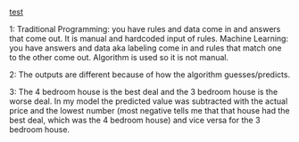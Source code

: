 [test](https://caitlin0806.github.io/responses/)

1: Traditional Programming: you have rules and data come in and answers that come out. It is manual and hardcoded input of rules. 
Machine Learning: you have answers and data aka labeling come in and rules that match one to the other come out. Algorithm is used so it is not manual. 

2: The outputs are different because of how the algorithm guesses/predicts. 

3: The 4 bedroom house is the best deal and the 3 bedroom house is the worse deal. In my model the predicted value was subtracted with the actual price and the lowest number (most negative tells me that that house had the best deal, which was the 4 bedroom house) and vice versa for the 3 bedroom house.
